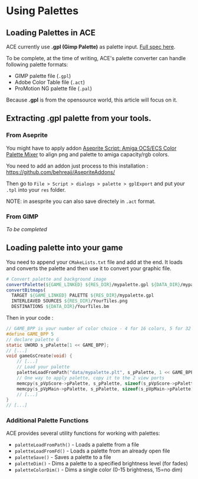 # Using Palettes

## Loading Palettes in ACE

ACE currently use **.gpl (Gimp Palette)** as palette input. [Full spec here](https://developer.gimp.org/core/standards/gpl/).

To be complete, at the time of writing, ACE's palette converter can handle following palette formats:
  - GIMP palette file (`.gpl`)
  - Adobe Color Table file (`.act`)
  - ProMotion NG palette file (`.pal`)

Because **.gpl** is from the opensource world, this article will focus on it.

## Extracting .gpl palette from your tools.

### From Aseprite

You might have to apply addon [Aseprite Script: Amiga OCS/ECS Color Palette Mixer](https://prismaticrealms.itch.io/aseprite-script-amiga-ocsecs-color-palette-mixer) to align png and palette to amiga capacity/rgb colors.

You need to add an addon just process to this installation : https://github.com/behreajj/AsepriteAddons/

Then go to `File > Script > dialogs > palette > gplExport` and put your `.tpl` into your `res` folder.

NOTE: in asesprite you can also save directely in `.act` format.

### From GIMP

_To be completed_

## Loading palette into your game

You need to append your `CMakeLists.txt` file and add at the end. It loads and converts the palette and then use it to convert your graphic file.

```cmake
# Convert palette and background image
convertPalette(${GAME_LINKED} ${RES_DIR}/mypalette.gpl ${DATA_DIR}/mypalette.plt)
convertBitmaps(
  TARGET ${GAME_LINKED} PALETTE ${RES_DIR}/mypalette.gpl
  INTERLEAVED SOURCES ${RES_DIR}/YourTiles.png
  DESTINATIONS ${DATA_DIR}/YourTiles.bm
```

Then in your code :

```c
// GAME_BPP is your number of color choice - 4 for 16 colors, 5 for 32 colors
#define GAME_BPP 5
// declare palette G
static UWORD s_pPalette[1 << GAME_BPP];
// [...]
void gameGsCreate(void) {
    // [...]
    // Load your palette
    paletteLoadFromPath("data/mypalette.plt", s_pPalette, 1 << GAME_BPP);
    // One way to apply palette, copy it to the 2 view ports
    memcpy(s_pVpScore->pPalette, s_pPalette, sizeof(s_pVpScore->pPalette));
    memcpy(s_pVpMain->pPalette, s_pPalette, sizeof(s_pVpMain->pPalette));
    // [...]
}
// [...]
```


### Additional Palette Functions

ACE provides several utility functions for working with palettes:

- `paletteLoadFromPath()` - Loads a palette from a file
- `paletteLoadFromFd()` - Loads a palette from an already open file
- `paletteSave()` - Saves a palette to a file
- `paletteDim()` - Dims a palette to a specified brightness level (for fades)
- `paletteColorDim()` - Dims a single color (0-15 brightness, 15=no dim)

